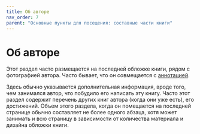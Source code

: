 ```yaml
---
title: Об авторе
nav_order: 7
parent: "Основные пункты для посещения: составные части книги"
---
```


# Об авторе

Этот раздел часто размещается на последней обложке книги, рядом с
фотографией автора.  Часто бывает, что он совмещается с
[аннотацией](FIXME:annot.md).

Здесь обычно указывается дополнительная информация, вроде того, чем
занимался автор, что побудило его написать эту книгу.  Часто этот
раздел содержит перечень других книг автора (когда они уже есть), его
достижений.  Объем этого раздела, когда он помещается на последней
странице обычно составляет не более одного абзаца, хотя может занимать
и всю страницу в зависимости от количества материала и дизайна обложки книги.
